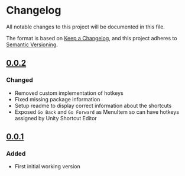 # Changelog
All notable changes to this project will be documented in this file.

The format is based on [Keep a Changelog](https://keepachangelog.com/en/1.0.0/),
and this project adheres to [Semantic Versioning](https://semver.org/spec/v2.0.0.html).

## [0.0.2]
### Changed
 - Removed custom implementation of hotkeys
 - Fixed missing package information
 - Setup readme to display correct information about the shortcuts
 - Exposed `Go Back` and `Go Forward` as MenuItem so can have hotkeys assigned by Unity Shortcut Editor

## [0.0.1]
### Added 
 - First initial working version

[0.0.2]: https://github.com/brunomikoski/UnityHistoryPanel/releases/tag/v0.0.2
[0.0.1]: https://github.com/brunomikoski/UnityHistoryPanel/releases/tag/v0.0.1


